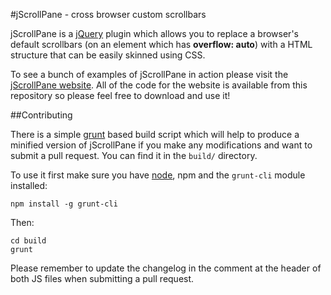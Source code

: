 #jScrollPane - cross browser custom scrollbars

jScrollPane is a [jQuery](http://www.jquery.com/) plugin which allows you to replace a browser's default scrollbars (on an element which has **overflow: auto**) with a HTML structure that can be easily skinned using CSS.

To see a bunch of examples of jScrollPane in action please visit the [jScrollPane website](http://jscrollpane.kelvinluck.com/). All of the code for the website is available from this repository so please feel free to download and use it!

##Contributing

There is a simple [grunt](http://gruntjs.com) based build script which will help to produce a minified version of
jScrollPane if you make any modifications and want to submit a pull request. You can find it in the `build/` directory.

To use it first make sure you have [node](http://nodejs.org/), npm and the `grunt-cli` module installed:

`npm install -g grunt-cli`

Then:

```
cd build
grunt
```

Please remember to update the changelog in the comment at the header of both JS files when submitting a pull request.
